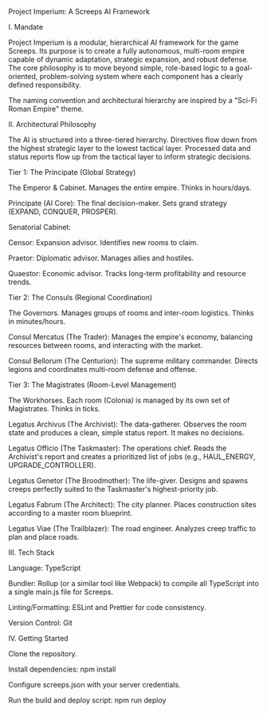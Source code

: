 Project Imperium: A Screeps AI Framework

I. Mandate

Project Imperium is a modular, hierarchical AI framework for the game Screeps. Its purpose is to create a fully autonomous, multi-room empire capable of dynamic adaptation, strategic expansion, and robust defense. The core philosophy is to move beyond simple, role-based logic to a goal-oriented, problem-solving system where each component has a clearly defined responsibility.

The naming convention and architectural hierarchy are inspired by a "Sci-Fi Roman Empire" theme.

II. Architectural Philosophy

The AI is structured into a three-tiered hierarchy. Directives flow down from the highest strategic layer to the lowest tactical layer. Processed data and status reports flow up from the tactical layer to inform strategic decisions.

Tier 1: The Principate (Global Strategy)

The Emperor & Cabinet. Manages the entire empire. Thinks in hours/days.

Principate (AI Core): The final decision-maker. Sets grand strategy (EXPAND, CONQUER, PROSPER).

Senatorial Cabinet:

Censor: Expansion advisor. Identifies new rooms to claim.

Praetor: Diplomatic advisor. Manages allies and hostiles.

Quaestor: Economic advisor. Tracks long-term profitability and resource trends.

Tier 2: The Consuls (Regional Coordination)

The Governors. Manages groups of rooms and inter-room logistics. Thinks in minutes/hours.

Consul Mercatus (The Trader): Manages the empire's economy, balancing resources between rooms, and interacting with the market.

Consul Bellorum (The Centurion): The supreme military commander. Directs legions and coordinates multi-room defense and offense.

Tier 3: The Magistrates (Room-Level Management)

The Workhorses. Each room (Colonia) is managed by its own set of Magistrates. Thinks in ticks.

Legatus Archivus (The Archivist): The data-gatherer. Observes the room state and produces a clean, simple status report. It makes no decisions.

Legatus Officio (The Taskmaster): The operations chief. Reads the Archivist's report and creates a prioritized list of jobs (e.g., HAUL_ENERGY, UPGRADE_CONTROLLER).

Legatus Genetor (The Broodmother): The life-giver. Designs and spawns creeps perfectly suited to the Taskmaster's highest-priority job.

Legatus Fabrum (The Architect): The city planner. Places construction sites according to a master room blueprint.

Legatus Viae (The Trailblazer): The road engineer. Analyzes creep traffic to plan and place roads.

III. Tech Stack

Language: TypeScript

Bundler: Rollup (or a similar tool like Webpack) to compile all TypeScript into a single main.js file for Screeps.

Linting/Formatting: ESLint and Prettier for code consistency.

Version Control: Git

IV. Getting Started

Clone the repository.

Install dependencies: npm install

Configure screeps.json with your server credentials.

Run the build and deploy script: npm run deploy